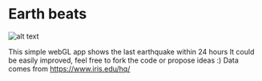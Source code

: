 # Earth beats

![alt text](https://raw.githubusercontent.com/nosy-b/earthbeats/master/earthBeats2.gif "EarthBeats")

This simple webGL app shows the last earthquake within 24 hours
It could be easily improved, feel free to fork the code or propose ideas :)
Data comes from https://www.iris.edu/hq/
